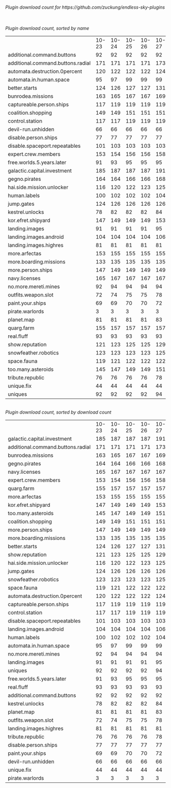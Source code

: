 <h6>Plugin download count for https://github.com/zuckung/endless-sky-plugins<br>
<br>
<h6>Plugin download count, sorted by name<br>
<table>
	<tr>
		<td></td>
		<td>10-23</td>
		<td>10-24</td>
		<td>10-25</td>
		<td>10-26</td>
		<td>10-27</td>
		<td>10-28</td>
		<td>10-29</td>
		<td>today +</td>
	</tr>
	<tr>
		<td>additional.command.buttons</td>
		<td>92</td>
		<td>92</td>
		<td>92</td>
		<td>92</td>
		<td>92</td>
		<td>92</td>
		<td>92</td>
		<td></td>
	</tr>
	<tr>
		<td>additional.command.buttons.radial</td>
		<td>171</td>
		<td>171</td>
		<td>171</td>
		<td>171</td>
		<td>173</td>
		<td>175</td>
		<td>175</td>
		<td></td>
	</tr>
	<tr>
		<td>automata.destruction.0percent</td>
		<td>120</td>
		<td>122</td>
		<td>122</td>
		<td>122</td>
		<td>124</td>
		<td>124</td>
		<td>124</td>
		<td></td>
	</tr>
	<tr>
		<td>automata.in.human.space</td>
		<td>95</td>
		<td>97</td>
		<td>99</td>
		<td>99</td>
		<td>99</td>
		<td>99</td>
		<td>99</td>
		<td></td>
	</tr>
	<tr>
		<td>better.starts</td>
		<td>124</td>
		<td>126</td>
		<td>127</td>
		<td>127</td>
		<td>131</td>
		<td>131</td>
		<td>131</td>
		<td></td>
	</tr>
	<tr>
		<td>bunrodea.missions</td>
		<td>163</td>
		<td>165</td>
		<td>167</td>
		<td>167</td>
		<td>169</td>
		<td>173</td>
		<td>173</td>
		<td></td>
	</tr>
	<tr>
		<td>captureable.person.ships</td>
		<td>117</td>
		<td>119</td>
		<td>119</td>
		<td>119</td>
		<td>119</td>
		<td>123</td>
		<td>123</td>
		<td></td>
	</tr>
	<tr>
		<td>coalition.shopping</td>
		<td>149</td>
		<td>149</td>
		<td>151</td>
		<td>151</td>
		<td>151</td>
		<td>153</td>
		<td>153</td>
		<td></td>
	</tr>
	<tr>
		<td>control.station</td>
		<td>117</td>
		<td>117</td>
		<td>119</td>
		<td>119</td>
		<td>119</td>
		<td>121</td>
		<td>121</td>
		<td></td>
	</tr>
	<tr>
		<td>devil-run.unhidden</td>
		<td>66</td>
		<td>66</td>
		<td>66</td>
		<td>66</td>
		<td>66</td>
		<td>66</td>
		<td>66</td>
		<td></td>
	</tr>
	<tr>
		<td>disable.person.ships</td>
		<td>77</td>
		<td>77</td>
		<td>77</td>
		<td>77</td>
		<td>77</td>
		<td>77</td>
		<td>77</td>
		<td></td>
	</tr>
	<tr>
		<td>disable.spaceport.repeatables</td>
		<td>101</td>
		<td>103</td>
		<td>103</td>
		<td>103</td>
		<td>103</td>
		<td>107</td>
		<td>107</td>
		<td></td>
	</tr>
	<tr>
		<td>expert.crew.members</td>
		<td>153</td>
		<td>154</td>
		<td>156</td>
		<td>156</td>
		<td>158</td>
		<td>160</td>
		<td>162</td>
		<td>+ 2</td>
	</tr>
	<tr>
		<td>free.worlds.5.years.later</td>
		<td>91</td>
		<td>93</td>
		<td>95</td>
		<td>95</td>
		<td>95</td>
		<td>95</td>
		<td>95</td>
		<td></td>
	</tr>
	<tr>
		<td>galactic.capital.investment</td>
		<td>185</td>
		<td>187</td>
		<td>187</td>
		<td>187</td>
		<td>191</td>
		<td>193</td>
		<td>195</td>
		<td>+ 2</td>
	</tr>
	<tr>
		<td>gegno.pirates</td>
		<td>164</td>
		<td>164</td>
		<td>166</td>
		<td>166</td>
		<td>168</td>
		<td>170</td>
		<td>170</td>
		<td></td>
	</tr>
	<tr>
		<td>hai.side.mission.unlocker</td>
		<td>116</td>
		<td>120</td>
		<td>122</td>
		<td>123</td>
		<td>125</td>
		<td>128</td>
		<td>128</td>
		<td></td>
	</tr>
	<tr>
		<td>human.labels</td>
		<td>100</td>
		<td>102</td>
		<td>102</td>
		<td>102</td>
		<td>104</td>
		<td>106</td>
		<td>106</td>
		<td></td>
	</tr>
	<tr>
		<td>jump.gates</td>
		<td>124</td>
		<td>126</td>
		<td>126</td>
		<td>126</td>
		<td>126</td>
		<td>126</td>
		<td>126</td>
		<td></td>
	</tr>
	<tr>
		<td>kestrel.unlocks</td>
		<td>78</td>
		<td>82</td>
		<td>82</td>
		<td>82</td>
		<td>84</td>
		<td>84</td>
		<td>84</td>
		<td></td>
	</tr>
	<tr>
		<td>kor.efret.shipyard</td>
		<td>147</td>
		<td>149</td>
		<td>149</td>
		<td>149</td>
		<td>153</td>
		<td>155</td>
		<td>155</td>
		<td></td>
	</tr>
	<tr>
		<td>landing.images</td>
		<td>91</td>
		<td>91</td>
		<td>91</td>
		<td>91</td>
		<td>95</td>
		<td>97</td>
		<td>97</td>
		<td></td>
	</tr>
	<tr>
		<td>landing.images.android</td>
		<td>104</td>
		<td>104</td>
		<td>104</td>
		<td>104</td>
		<td>106</td>
		<td>106</td>
		<td>106</td>
		<td></td>
	</tr>
	<tr>
		<td>landing.images.highres</td>
		<td>81</td>
		<td>81</td>
		<td>81</td>
		<td>81</td>
		<td>81</td>
		<td>81</td>
		<td>81</td>
		<td></td>
	</tr>
	<tr>
		<td>more.arfectas</td>
		<td>153</td>
		<td>155</td>
		<td>155</td>
		<td>155</td>
		<td>155</td>
		<td>157</td>
		<td>157</td>
		<td></td>
	</tr>
	<tr>
		<td>more.boarding.missions</td>
		<td>133</td>
		<td>135</td>
		<td>135</td>
		<td>135</td>
		<td>135</td>
		<td>135</td>
		<td>135</td>
		<td></td>
	</tr>
	<tr>
		<td>more.person.ships</td>
		<td>147</td>
		<td>149</td>
		<td>149</td>
		<td>149</td>
		<td>149</td>
		<td>151</td>
		<td>151</td>
		<td></td>
	</tr>
	<tr>
		<td>navy.licenses</td>
		<td>165</td>
		<td>167</td>
		<td>167</td>
		<td>167</td>
		<td>167</td>
		<td>167</td>
		<td>169</td>
		<td>+ 2</td>
	</tr>
	<tr>
		<td>no.more.mereti.mines</td>
		<td>92</td>
		<td>94</td>
		<td>94</td>
		<td>94</td>
		<td>94</td>
		<td>98</td>
		<td>98</td>
		<td></td>
	</tr>
	<tr>
		<td>outfits.weapon.slot</td>
		<td>72</td>
		<td>74</td>
		<td>75</td>
		<td>75</td>
		<td>78</td>
		<td>80</td>
		<td>82</td>
		<td>+ 2</td>
	</tr>
	<tr>
		<td>paint.your.ships</td>
		<td>69</td>
		<td>69</td>
		<td>70</td>
		<td>70</td>
		<td>72</td>
		<td>72</td>
		<td>72</td>
		<td></td>
	</tr>
	<tr>
		<td>pirate.warlords</td>
		<td>3</td>
		<td>3</td>
		<td>3</td>
		<td>3</td>
		<td>3</td>
		<td>3</td>
		<td>3</td>
		<td></td>
	</tr>
	<tr>
		<td>planet.map</td>
		<td>81</td>
		<td>81</td>
		<td>81</td>
		<td>81</td>
		<td>83</td>
		<td>83</td>
		<td>83</td>
		<td></td>
	</tr>
	<tr>
		<td>quarg.farm</td>
		<td>155</td>
		<td>157</td>
		<td>157</td>
		<td>157</td>
		<td>157</td>
		<td>161</td>
		<td>161</td>
		<td></td>
	</tr>
	<tr>
		<td>real.fluff</td>
		<td>93</td>
		<td>93</td>
		<td>93</td>
		<td>93</td>
		<td>93</td>
		<td>93</td>
		<td>93</td>
		<td></td>
	</tr>
	<tr>
		<td>show.reputation</td>
		<td>121</td>
		<td>123</td>
		<td>125</td>
		<td>125</td>
		<td>129</td>
		<td>129</td>
		<td>129</td>
		<td></td>
	</tr>
	<tr>
		<td>snowfeather.robotics</td>
		<td>123</td>
		<td>123</td>
		<td>123</td>
		<td>123</td>
		<td>125</td>
		<td>125</td>
		<td>125</td>
		<td></td>
	</tr>
	<tr>
		<td>space.fauna</td>
		<td>119</td>
		<td>121</td>
		<td>122</td>
		<td>122</td>
		<td>122</td>
		<td>122</td>
		<td>124</td>
		<td>+ 2</td>
	</tr>
	<tr>
		<td>too.many.asteroids</td>
		<td>145</td>
		<td>147</td>
		<td>149</td>
		<td>149</td>
		<td>151</td>
		<td>153</td>
		<td>153</td>
		<td></td>
	</tr>
	<tr>
		<td>tribute.republic</td>
		<td>76</td>
		<td>76</td>
		<td>76</td>
		<td>76</td>
		<td>78</td>
		<td>78</td>
		<td>78</td>
		<td></td>
	</tr>
	<tr>
		<td>unique.fix</td>
		<td>44</td>
		<td>44</td>
		<td>44</td>
		<td>44</td>
		<td>44</td>
		<td>44</td>
		<td>44</td>
		<td></td>
	</tr>
	<tr>
		<td>uniques</td>
		<td>92</td>
		<td>92</td>
		<td>92</td>
		<td>92</td>
		<td>94</td>
		<td>94</td>
		<td>96</td>
		<td>+ 2</td>
	</tr>
</table>
</h6>
<h6>Plugin download count, sorted by download count<br>
<table>
	<tr>
		<td></td>
		<td>10-23</td>
		<td>10-24</td>
		<td>10-25</td>
		<td>10-26</td>
		<td>10-27</td>
		<td>10-28</td>
		<td>10-29</td>
		<td>today +</td>
	</tr>
	<tr>
		<td>galactic.capital.investment</td>
		<td>185</td>
		<td>187</td>
		<td>187</td>
		<td>187</td>
		<td>191</td>
		<td>193</td>
		<td>195</td>
		<td>+ 2</td>
	</tr>
	<tr>
		<td>additional.command.buttons.radial</td>
		<td>171</td>
		<td>171</td>
		<td>171</td>
		<td>171</td>
		<td>173</td>
		<td>175</td>
		<td>175</td>
		<td></td>
	</tr>
	<tr>
		<td>bunrodea.missions</td>
		<td>163</td>
		<td>165</td>
		<td>167</td>
		<td>167</td>
		<td>169</td>
		<td>173</td>
		<td>173</td>
		<td></td>
	</tr>
	<tr>
		<td>gegno.pirates</td>
		<td>164</td>
		<td>164</td>
		<td>166</td>
		<td>166</td>
		<td>168</td>
		<td>170</td>
		<td>170</td>
		<td></td>
	</tr>
	<tr>
		<td>navy.licenses</td>
		<td>165</td>
		<td>167</td>
		<td>167</td>
		<td>167</td>
		<td>167</td>
		<td>167</td>
		<td>169</td>
		<td>+ 2</td>
	</tr>
	<tr>
		<td>expert.crew.members</td>
		<td>153</td>
		<td>154</td>
		<td>156</td>
		<td>156</td>
		<td>158</td>
		<td>160</td>
		<td>162</td>
		<td>+ 2</td>
	</tr>
	<tr>
		<td>quarg.farm</td>
		<td>155</td>
		<td>157</td>
		<td>157</td>
		<td>157</td>
		<td>157</td>
		<td>161</td>
		<td>161</td>
		<td></td>
	</tr>
	<tr>
		<td>more.arfectas</td>
		<td>153</td>
		<td>155</td>
		<td>155</td>
		<td>155</td>
		<td>155</td>
		<td>157</td>
		<td>157</td>
		<td></td>
	</tr>
	<tr>
		<td>kor.efret.shipyard</td>
		<td>147</td>
		<td>149</td>
		<td>149</td>
		<td>149</td>
		<td>153</td>
		<td>155</td>
		<td>155</td>
		<td></td>
	</tr>
	<tr>
		<td>too.many.asteroids</td>
		<td>145</td>
		<td>147</td>
		<td>149</td>
		<td>149</td>
		<td>151</td>
		<td>153</td>
		<td>153</td>
		<td></td>
	</tr>
	<tr>
		<td>coalition.shopping</td>
		<td>149</td>
		<td>149</td>
		<td>151</td>
		<td>151</td>
		<td>151</td>
		<td>153</td>
		<td>153</td>
		<td></td>
	</tr>
	<tr>
		<td>more.person.ships</td>
		<td>147</td>
		<td>149</td>
		<td>149</td>
		<td>149</td>
		<td>149</td>
		<td>151</td>
		<td>151</td>
		<td></td>
	</tr>
	<tr>
		<td>more.boarding.missions</td>
		<td>133</td>
		<td>135</td>
		<td>135</td>
		<td>135</td>
		<td>135</td>
		<td>135</td>
		<td>135</td>
		<td></td>
	</tr>
	<tr>
		<td>better.starts</td>
		<td>124</td>
		<td>126</td>
		<td>127</td>
		<td>127</td>
		<td>131</td>
		<td>131</td>
		<td>131</td>
		<td></td>
	</tr>
	<tr>
		<td>show.reputation</td>
		<td>121</td>
		<td>123</td>
		<td>125</td>
		<td>125</td>
		<td>129</td>
		<td>129</td>
		<td>129</td>
		<td></td>
	</tr>
	<tr>
		<td>hai.side.mission.unlocker</td>
		<td>116</td>
		<td>120</td>
		<td>122</td>
		<td>123</td>
		<td>125</td>
		<td>128</td>
		<td>128</td>
		<td></td>
	</tr>
	<tr>
		<td>jump.gates</td>
		<td>124</td>
		<td>126</td>
		<td>126</td>
		<td>126</td>
		<td>126</td>
		<td>126</td>
		<td>126</td>
		<td></td>
	</tr>
	<tr>
		<td>snowfeather.robotics</td>
		<td>123</td>
		<td>123</td>
		<td>123</td>
		<td>123</td>
		<td>125</td>
		<td>125</td>
		<td>125</td>
		<td></td>
	</tr>
	<tr>
		<td>space.fauna</td>
		<td>119</td>
		<td>121</td>
		<td>122</td>
		<td>122</td>
		<td>122</td>
		<td>122</td>
		<td>124</td>
		<td>+ 2</td>
	</tr>
	<tr>
		<td>automata.destruction.0percent</td>
		<td>120</td>
		<td>122</td>
		<td>122</td>
		<td>122</td>
		<td>124</td>
		<td>124</td>
		<td>124</td>
		<td></td>
	</tr>
	<tr>
		<td>captureable.person.ships</td>
		<td>117</td>
		<td>119</td>
		<td>119</td>
		<td>119</td>
		<td>119</td>
		<td>123</td>
		<td>123</td>
		<td></td>
	</tr>
	<tr>
		<td>control.station</td>
		<td>117</td>
		<td>117</td>
		<td>119</td>
		<td>119</td>
		<td>119</td>
		<td>121</td>
		<td>121</td>
		<td></td>
	</tr>
	<tr>
		<td>disable.spaceport.repeatables</td>
		<td>101</td>
		<td>103</td>
		<td>103</td>
		<td>103</td>
		<td>103</td>
		<td>107</td>
		<td>107</td>
		<td></td>
	</tr>
	<tr>
		<td>landing.images.android</td>
		<td>104</td>
		<td>104</td>
		<td>104</td>
		<td>104</td>
		<td>106</td>
		<td>106</td>
		<td>106</td>
		<td></td>
	</tr>
	<tr>
		<td>human.labels</td>
		<td>100</td>
		<td>102</td>
		<td>102</td>
		<td>102</td>
		<td>104</td>
		<td>106</td>
		<td>106</td>
		<td></td>
	</tr>
	<tr>
		<td>automata.in.human.space</td>
		<td>95</td>
		<td>97</td>
		<td>99</td>
		<td>99</td>
		<td>99</td>
		<td>99</td>
		<td>99</td>
		<td></td>
	</tr>
	<tr>
		<td>no.more.mereti.mines</td>
		<td>92</td>
		<td>94</td>
		<td>94</td>
		<td>94</td>
		<td>94</td>
		<td>98</td>
		<td>98</td>
		<td></td>
	</tr>
	<tr>
		<td>landing.images</td>
		<td>91</td>
		<td>91</td>
		<td>91</td>
		<td>91</td>
		<td>95</td>
		<td>97</td>
		<td>97</td>
		<td></td>
	</tr>
	<tr>
		<td>uniques</td>
		<td>92</td>
		<td>92</td>
		<td>92</td>
		<td>92</td>
		<td>94</td>
		<td>94</td>
		<td>96</td>
		<td>+ 2</td>
	</tr>
	<tr>
		<td>free.worlds.5.years.later</td>
		<td>91</td>
		<td>93</td>
		<td>95</td>
		<td>95</td>
		<td>95</td>
		<td>95</td>
		<td>95</td>
		<td></td>
	</tr>
	<tr>
		<td>real.fluff</td>
		<td>93</td>
		<td>93</td>
		<td>93</td>
		<td>93</td>
		<td>93</td>
		<td>93</td>
		<td>93</td>
		<td></td>
	</tr>
	<tr>
		<td>additional.command.buttons</td>
		<td>92</td>
		<td>92</td>
		<td>92</td>
		<td>92</td>
		<td>92</td>
		<td>92</td>
		<td>92</td>
		<td></td>
	</tr>
	<tr>
		<td>kestrel.unlocks</td>
		<td>78</td>
		<td>82</td>
		<td>82</td>
		<td>82</td>
		<td>84</td>
		<td>84</td>
		<td>84</td>
		<td></td>
	</tr>
	<tr>
		<td>planet.map</td>
		<td>81</td>
		<td>81</td>
		<td>81</td>
		<td>81</td>
		<td>83</td>
		<td>83</td>
		<td>83</td>
		<td></td>
	</tr>
	<tr>
		<td>outfits.weapon.slot</td>
		<td>72</td>
		<td>74</td>
		<td>75</td>
		<td>75</td>
		<td>78</td>
		<td>80</td>
		<td>82</td>
		<td>+ 2</td>
	</tr>
	<tr>
		<td>landing.images.highres</td>
		<td>81</td>
		<td>81</td>
		<td>81</td>
		<td>81</td>
		<td>81</td>
		<td>81</td>
		<td>81</td>
		<td></td>
	</tr>
	<tr>
		<td>tribute.republic</td>
		<td>76</td>
		<td>76</td>
		<td>76</td>
		<td>76</td>
		<td>78</td>
		<td>78</td>
		<td>78</td>
		<td></td>
	</tr>
	<tr>
		<td>disable.person.ships</td>
		<td>77</td>
		<td>77</td>
		<td>77</td>
		<td>77</td>
		<td>77</td>
		<td>77</td>
		<td>77</td>
		<td></td>
	</tr>
	<tr>
		<td>paint.your.ships</td>
		<td>69</td>
		<td>69</td>
		<td>70</td>
		<td>70</td>
		<td>72</td>
		<td>72</td>
		<td>72</td>
		<td></td>
	</tr>
	<tr>
		<td>devil-run.unhidden</td>
		<td>66</td>
		<td>66</td>
		<td>66</td>
		<td>66</td>
		<td>66</td>
		<td>66</td>
		<td>66</td>
		<td></td>
	</tr>
	<tr>
		<td>unique.fix</td>
		<td>44</td>
		<td>44</td>
		<td>44</td>
		<td>44</td>
		<td>44</td>
		<td>44</td>
		<td>44</td>
		<td></td>
	</tr>
	<tr>
		<td>pirate.warlords</td>
		<td>3</td>
		<td>3</td>
		<td>3</td>
		<td>3</td>
		<td>3</td>
		<td>3</td>
		<td>3</td>
		<td></td>
	</tr>
</table>
</h6>
